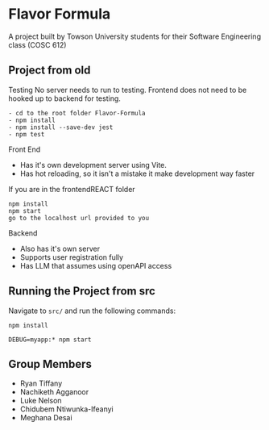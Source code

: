 # Flavor Formula

A project built by Towson University students for their Software Engineering class (COSC 612)

## Project from old

Testing
No server needs to run to testing.
Frontend does not need to be hooked up to backend for testing.

```
- cd to the root folder Flavor-Formula
- npm install
- npm install --save-dev jest 
- npm test
```


Front End
- Has it's own development server using Vite. 
- Has hot reloading, so it isn't a mistake it make development way faster


If you are in the frontendREACT folder

```
npm install
npm start
go to the localhost url provided to you
```

Backend
- Also has it's own server
- Supports user registration fully
- Has LLM that assumes using openAPI access



## Running the Project from src

Navigate to `src/` and run the following commands:

```
npm install
```

```
DEBUG=myapp:* npm start
```

## Group Members

- Ryan Tiffany
- Nachiketh Agganoor
- Luke Nelson
- Chidubem Ntiwunka-Ifeanyi
- Meghana Desai
